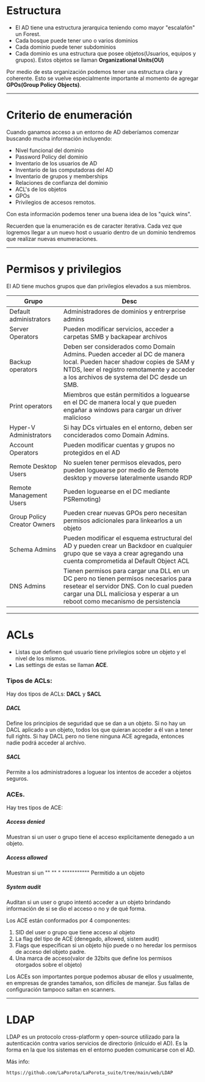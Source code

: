 # Estructura

- El AD tiene una estructura jerarquica teniendo como mayor "escalafón" un Forest.
- Cada bosque puede tener uno o varios dominios
- Cada dominio puede tener subdominios
- Cada dominio es una estructura que posee objetos(Usuarios, equipos y grupos). Estos objetos se llaman **Organizational Units(OU)**

Por medio de esta organización podemos tener una estructura clara y coherente. Esto se vuelve especialmente importante al momento de agregar **GPOs(Group Policy Objects)**.

---

# Criterio de enumeración

Cuando ganamos acceso a un entorno de AD deberíamos comenzar buscando mucha información incluyendo:

- Nivel funcional del dominio
- Password Policy del dominio
- Inventario de los usuarios de AD
- Inventario de las computadoras del AD
- Inventario de grupos y memberships
- Relaciones de confianza del dominio
- ACL's de los objetos
- GPOs
- Privilegios de accesos remotos.

Con esta información podemos tener una buena idea de los "quick wins".

Recuerden que la enumeración es de caracter iterativa. Cada vez que logremos llegar a un nuevo host o usuario dentro de un dominio tendremos que realizar nuevas enumeraciones.

---

# Permisos y privilegios



El AD tiene muchos grupos que dan privilegios elevados a sus miembros. 

| Grupo | Desc |
|---|---|
|Default administrators | Administradores de dominios y entrerprise admins |
|Server Operators | Pueden modificar servicios, acceder a carpetas SMB y backapear archivos |
|Backup operators | Deben ser considerados como Domain Admins. Pueden acceder al DC de manera local. Pueden hacer shadow copies de SAM y NTDS, leer el registro remotamente y acceder a los archivos de systema del DC desde un SMB.|
|Print operators | Miembros que están permitidos a loguearse en el DC de manera local y que pueden engañar a windows para cargar un driver malicioso |
| Hyper-V Administrators | Si hay DCs virtuales en el entorno, deben ser conciderados como Domain Admins.|
| Account Operators | Pueden modificar cuentas y grupos no protegidos en el AD |
|Remote Desktop Users | No suelen tener permisos elevados, pero pueden loguearse por medio de Remote desktop y moverse lateralmente usando RDP |
| Remote Management Users | Pueden loguearse en el DC mediante PSRemoting) |
| Group Policy Creator Owners | Pueden crear nuevas GPOs pero necesitan permisos adicionales para linkearlos a un objeto |
| Schema Admins | Pueden modificar el esquema estructural del AD y pueden crear un Backdoor en cualquier grupo que se vaya a crear agregando una cuenta comprometida al Default Object ACL |
|DNS Admins | Tienen permisos para cargar una DLL en un DC pero no tienen permisos necesarios para resetear el servidor DNS. Con lo cual pueden cargar una DLL maliciosa y esperar a un reboot como mecanismo de persistencia|

---

# ACLs

- Listas que definen qué usuario tiene privilegios sobre un objeto y el nivel de los mismos.
- Las settings de estas se llaman **ACE**.

### Tipos de ACLs:
Hay dos tipos de ACLs: **DACL** y **SACL**

##### DACL  
Define los principios de seguridad que se dan a un objeto. Si no hay un DACL aplicado a un objeto, todos los que quieran acceder a él van a tener full rights. Si hay DACL pero no tiene ninguna ACE agregada, entonces nadie podrá acceder al archivo.
##### SACL 
Permite a los administradores a loguear los intentos de acceder a objetos seguros.

### ACEs. 
Hay tres tipos de ACE:

##### Access denied  
Muestran si un user o grupo tiene el acceso explicitamente denegado a un objeto.
##### Access allowed  
Muestran si un ""  "" "   """"""""""" Permitido a un objeto
##### System audit  
Auditan si un user o grupo intentó acceder a un objeto brindando información de si se dio el acceso o no y de qué forma.

Los ACE están conformados por 4 componentes:

1) SID del user o grupo que tiene acceso al objeto
2) La flag del tipo de ACE (denegado, allowed, sistem audit)
3) Flags que especifican si un objeto hijo  puede o no heredar los permisos de acceso del objeto padre.
4) Una marca de acceso(valor de 32bits que define los permisos otorgados sobre el objeto)

Los ACEs son importantes porque podemos abusar de ellos y usualmente, en empresas de grandes tamaños, son difíciles de manejar. Sus fallas de configuración tampoco saltan en scanners.

---

# LDAP

LDAP es un protocolo cross-platform y open-source utilizado para la autenticación contra varios servicios de directorio (inlcuido el AD). Es la forma en la que los sistemas en el entorno pueden comunicarse con el AD.

Más info:

    https://github.com/LaPorota/LaPorota_suite/tree/main/web/LDAP
  
